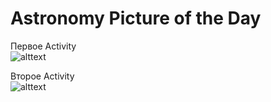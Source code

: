 # Astronomy Picture of the Day
Первое Activity<br/>
![alttext](https://raw.githubusercontent.com/Kirill1995-x/APOD/tree/master/app/src/main/res/screenshots/APOD_1.png)

Второе Activity<br/>
![alttext](https://github.com/Kirill1995-x/APOD/tree/master/app/src/main/res/screenshots/APOD_2.png)

